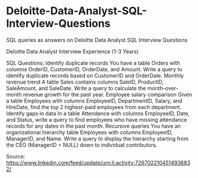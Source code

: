 # Deloitte-Data-Analyst-SQL-Interview-Questions
SQL queries as answers on Deloitte Data Analyst SQL Interview Questions

Deloitte Data Analyst Interview Experience (1-3 Years)

SQL Questions:
Identify duplicate records
You have a table Orders with columns OrderID, CustomerID, OrderDate, and Amount. Write a query to identify duplicate records based on CustomerID and OrderDate.
Monthly revenue trend
A table Sales contains columns SaleID, ProductID, SaleAmount, and SaleDate. Write a query to calculate the month-over-month revenue growth for the past year.
Employee salary comparison
Given a table Employees with columns EmployeeID, DepartmentID, Salary, and HireDate, find the top 2 highest-paid employees from each department.
Identify gaps in data
In a table Attendance with columns EmployeeID, Date, and Status, write a query to find employees who have missing attendance records for any dates in the past month.
Recursive queries
You have an organizational hierarchy table Employees with columns EmployeeID, ManagerID, and Name. Write a query to display the hierarchy starting from the CEO (ManagerID = NULL) down to individual contributors.

Source: https://www.linkedin.com/feed/update/urn:li:activity:7267022104514936832/
